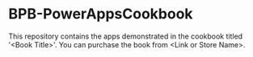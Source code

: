 # BPB-PowerAppsCookbook
This repository contains the apps demonstrated in the cookbook titled '&lt;Book Title>'. You can purchase the book from &lt;Link or Store Name>.
